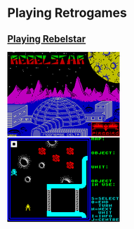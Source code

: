 # Playing Retrogames

## [Playing Rebelstar](README-rebelstar.md)
![Loading Screen](games/rebelstar/references/Rebelstar%20-%20loading.gif)
![In-game Screen](games/rebelstar/references/Rebelstar%20-%20in%20game.gif)

